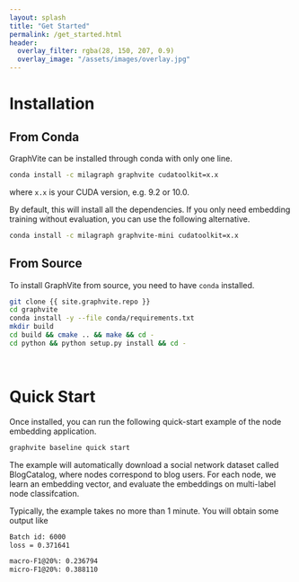 ```yaml
---
layout: splash
title: "Get Started"
permalink: /get_started.html
header:
  overlay_filter: rgba(28, 150, 207, 0.9)
  overlay_image: "/assets/images/overlay.jpg"
---
```


Installation
============

From Conda
----------

GraphVite can be installed through conda with only one line.

```bash
conda install -c milagraph graphvite cudatoolkit=x.x
```

where `x.x` is your CUDA version, e.g. 9.2 or 10.0.

By default, this will install all the dependencies.
If you only need embedding training without evaluation, you can use the following alternative.

```bash
conda install -c milagraph graphvite-mini cudatoolkit=x.x
```

From Source
-----------

To install GraphVite from source, you need to have `conda` installed.

```bash
git clone {{ site.graphvite.repo }}
cd graphvite
conda install -y --file conda/requirements.txt
mkdir build
cd build && cmake .. && make && cd -
cd python && python setup.py install && cd -
```
<br>

Quick Start
===========

Once installed, you can run the following quick-start example of the node embedding application.

```bash
graphvite baseline quick start
```

The example will automatically download a social network dataset called BlogCatalog, where nodes
correspond to blog users. For each node, we learn an embedding vector, and evaluate the embeddings
on multi-label node classifcation.

Typically, the example takes no more than 1 minute. You will obtain some output like

```bash
Batch id: 6000
loss = 0.371641

macro-F1@20%: 0.236794
micro-F1@20%: 0.388110
```

